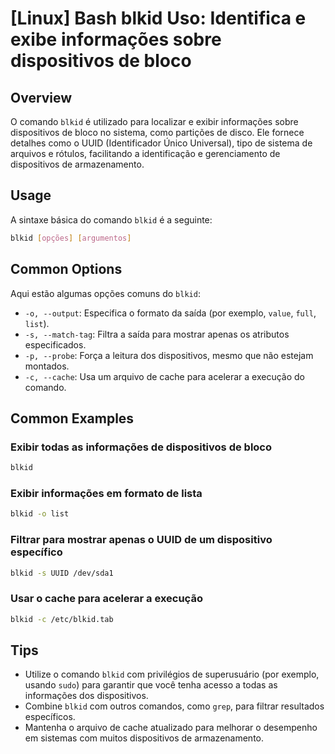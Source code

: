 # [Linux] Bash blkid Uso: Identifica e exibe informações sobre dispositivos de bloco

## Overview
O comando `blkid` é utilizado para localizar e exibir informações sobre dispositivos de bloco no sistema, como partições de disco. Ele fornece detalhes como o UUID (Identificador Único Universal), tipo de sistema de arquivos e rótulos, facilitando a identificação e gerenciamento de dispositivos de armazenamento.

## Usage
A sintaxe básica do comando `blkid` é a seguinte:

```bash
blkid [opções] [argumentos]
```

## Common Options
Aqui estão algumas opções comuns do `blkid`:

- `-o, --output`: Especifica o formato da saída (por exemplo, `value`, `full`, `list`).
- `-s, --match-tag`: Filtra a saída para mostrar apenas os atributos especificados.
- `-p, --probe`: Força a leitura dos dispositivos, mesmo que não estejam montados.
- `-c, --cache`: Usa um arquivo de cache para acelerar a execução do comando.

## Common Examples

### Exibir todas as informações de dispositivos de bloco
```bash
blkid
```

### Exibir informações em formato de lista
```bash
blkid -o list
```

### Filtrar para mostrar apenas o UUID de um dispositivo específico
```bash
blkid -s UUID /dev/sda1
```

### Usar o cache para acelerar a execução
```bash
blkid -c /etc/blkid.tab
```

## Tips
- Utilize o comando `blkid` com privilégios de superusuário (por exemplo, usando `sudo`) para garantir que você tenha acesso a todas as informações dos dispositivos.
- Combine `blkid` com outros comandos, como `grep`, para filtrar resultados específicos.
- Mantenha o arquivo de cache atualizado para melhorar o desempenho em sistemas com muitos dispositivos de armazenamento.